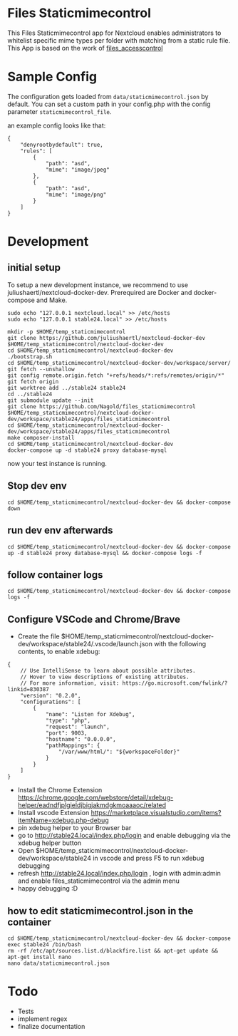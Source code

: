 # Files Staticmimecontrol

This Files Staticmimecontrol app for Nextcloud enables administrators to whitelist specific mime types per folder with matching from a static rule file. This App is based on the work of [files_accesscontrol](https://github.com/nextcloud/files_accesscontrol)

# Sample Config

The configuration gets loaded from `data/staticmimecontrol.json` by default. You can set a custom path in your config.php with the config parameter `staticmimecontrol_file`.

an example config looks like that:

```
{
    "denyrootbydefault": true,
    "rules": [
        {
            "path": "asd",
            "mime": "image/jpeg"
        },
        {
            "path": "asd",
            "mime": "image/png"
        }
    ]
}
```

# Development

## initial setup

To setup a new development instance, we recommend to use juliushaertl/nextcloud-docker-dev. Prerequired are Docker and docker-compose and Make.

```
sudo echo "127.0.0.1 nextcloud.local" >> /etc/hosts
sudo echo "127.0.0.1 stable24.local" >> /etc/hosts

mkdir -p $HOME/temp_staticmimecontrol
git clone https://github.com/juliushaertl/nextcloud-docker-dev $HOME/temp_staticmimecontrol/nextcloud-docker-dev
cd $HOME/temp_staticmimecontrol/nextcloud-docker-dev
./bootstrap.sh
cd $HOME/temp_staticmimecontrol/nextcloud-docker-dev/workspace/server/
git fetch --unshallow
git config remote.origin.fetch "+refs/heads/*:refs/remotes/origin/*"
git fetch origin
git worktree add ../stable24 stable24
cd ../stable24
git submodule update --init
git clone https://github.com/Nagold/files_staticmimecontrol $HOME/temp_staticmimecontrol/nextcloud-docker-dev/workspace/stable24/apps/files_staticmimecontrol
cd $HOME/temp_staticmimecontrol/nextcloud-docker-dev/workspace/stable24/apps/files_staticmimecontrol
make composer-install
cd $HOME/temp_staticmimecontrol/nextcloud-docker-dev
docker-compose up -d stable24 proxy database-mysql
```

now your test instance is running.

## Stop dev env

```
cd $HOME/temp_staticmimecontrol/nextcloud-docker-dev && docker-compose down
```

## run dev env afterwards

```
cd $HOME/temp_staticmimecontrol/nextcloud-docker-dev && docker-compose up -d stable24 proxy database-mysql && docker-compose logs -f
```

## follow container logs

```
cd $HOME/temp_staticmimecontrol/nextcloud-docker-dev && docker-compose logs -f
```

## Configure VSCode and Chrome/Brave

* Create the file $HOME/temp_staticmimecontrol/nextcloud-docker-dev/workspace/stable24/.vscode/launch.json with the following contents, to enable xdebug:

```
{
    // Use IntelliSense to learn about possible attributes.
    // Hover to view descriptions of existing attributes.
    // For more information, visit: https://go.microsoft.com/fwlink/?linkid=830387
    "version": "0.2.0",
    "configurations": [
        {
            "name": "Listen for Xdebug",
            "type": "php",
            "request": "launch",
            "port": 9003,
            "hostname": "0.0.0.0",
            "pathMappings": {
                "/var/www/html/": "${workspaceFolder}"
            }
        }
    ]
}

``` 

* Install the Chrome Extension https://chrome.google.com/webstore/detail/xdebug-helper/eadndfjplgieldjbigjakmdgkmoaaaoc/related
* Install vscode Extension https://marketplace.visualstudio.com/items?itemName=xdebug.php-debug
* pin xdebug helper to your Browser bar
* go to http://stable24.local/index.php/login and enable debugging via the xdebug helper button
* Open $HOME/temp_staticmimecontrol/nextcloud-docker-dev/workspace/stable24 in vscode and press F5 to run xdebug debugging
* refresh http://stable24.local/index.php/login , login with admin:admin and enable files_staticmimecontrol via the admin menu
* happy debugging :D

## how to edit staticmimecontrol.json in the container

```
cd $HOME/temp_staticmimecontrol/nextcloud-docker-dev && docker-compose exec stable24 /bin/bash
rm -rf /etc/apt/sources.list.d/blackfire.list && apt-get update && apt-get install nano
nano data/staticmimecontrol.json
```



# Todo

* Tests
* implement regex
* finalize documentation
